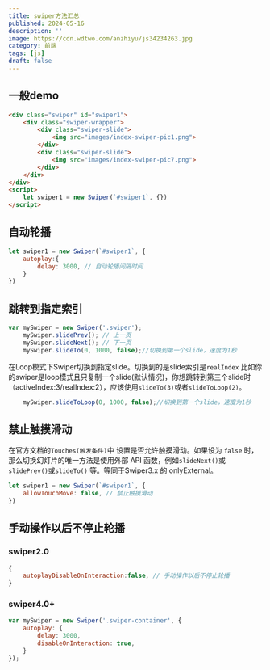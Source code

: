 ```yaml
---
title: swiper方法汇总
published: 2024-05-16
description: ''
image: https://cdn.wdtwo.com/anzhiyu/js34234263.jpg
category: 前端
tags: [js]
draft: false
---
```


##  一般demo
```html
<div class="swiper" id="swiper1">
    <div class="swiper-wrapper">
        <div class="swiper-slide">
            <img src="images/index-swiper-pic1.png">
        </div>
        <div class="swiper-slide">
            <img src="images/index-swiper-pic7.png">
        </div>
    </div>
</div>
<script>
    let swiper1 = new Swiper(`#swiper1`, {})
</script>
```

## 自动轮播
```js
let swiper1 = new Swiper(`#swiper1`, {
    autoplay:{
        delay: 3000, // 自动轮播间隔时间
    }
})
```
## 跳转到指定索引
```js
var mySwiper = new Swiper('.swiper');
    mySwiper.slidePrev(); // 上一页
    mySwiper.slideNext(); // 下一页
    mySwiper.slideTo(0, 1000, false);//切换到第一个slide，速度为1秒
```
在Loop模式下Swiper切换到指定slide。切换到的是slide索引是`realIndex`
比如你的swiper是loop模式且只复制一个slide(默认情况)，你想跳转到第三个slide时（activeIndex:3/realIndex:2），应该使用`slideTo(3)`或者`slideToLoop(2)`。
```js
    mySwiper.slideToLoop(0, 1000, false);//切换到第一个slide，速度为1秒
```
## 禁止触摸滑动
在官方文档的`Touches(触发条件)`中
设置是否允许触摸滑动。如果设为 `false` 时，那么切换幻灯片的唯一方法是使用外部 API 函数，例如`slideNext()`或`slidePrev()`或`slideTo()` 等。等同于Swiper3.x 的 onlyExternal。
```js
let swiper1 = new Swiper(`#swiper1`, {
    allowTouchMove: false, // 禁止触摸滑动
})
```

## 手动操作以后不停止轮播
### swiper2.0
```js
{
    autoplayDisableOnInteraction:false, // 手动操作以后不停止轮播
}
```
### swiper4.0+
```js
var mySwiper = new Swiper('.swiper-container', {
    autoplay: {
        delay: 3000,
        disableOnInteraction: true,
    }
});
```



